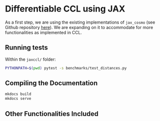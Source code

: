# Differentiable CCL using JAX

As a first step, we are using the existing implementations of `jax_cosmo` (see Github repository [here](https://github.com/DifferentiableUniverseInitiative/jax_cosmo)). We are expanding on it to accommodate for more functionalities as implemented in CCL.

## Running tests

Within the `jaxccl/` folder:

```bash
PYTHONPATH=$(pwd) pytest -s benchmarks/test_distances.py
```

## Compiling the Documentation

```bash
mkdocs build
mkdocs serve
```

## Other Functionalities Included